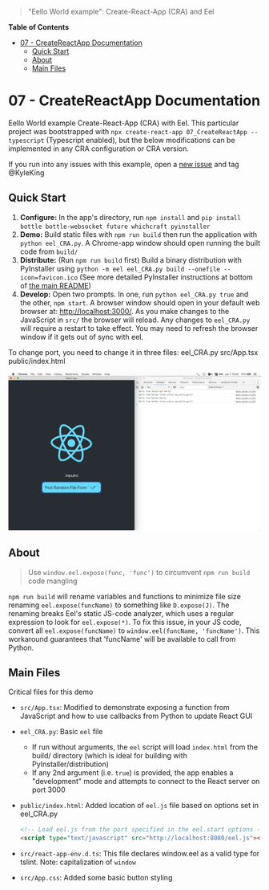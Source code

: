 > "Eello World example": Create-React-App (CRA) and Eel

**Table of Contents**

<!-- TOC -->

- [07 - CreateReactApp Documentation](#07---createreactapp-documentation)
    - [Quick Start](#quick-start)
    - [About](#about)
    - [Main Files](#main-files)

<!-- /TOC -->

# 07 - CreateReactApp Documentation

Eello World example Create-React-App (CRA) with Eel. This particular project was bootstrapped with `npx create-react-app 07_CreateReactApp --typescript` (Typescript enabled), but the below modifications can be implemented in any CRA configuration or CRA version.

If you run into any issues with this example, open a [new issue](https://github.com/ChrisKnott/Eel/issues/new) and tag @KyleKing

## Quick Start

1. **Configure:** In the app's directory, run `npm install` and `pip install bottle bottle-websocket future whichcraft pyinstaller`
2. **Demo:** Build static files with `npm run build` then run the application with `python eel_CRA.py`. A Chrome-app window should open running the built code from `build/`
3. **Distribute:** (Run `npm run build` first) Build a binary distribution with PyInstaller using `python -m eel eel_CRA.py build --onefile --icon=favicon.ico` (See more detailed PyInstaller instructions at bottom of [the main README](https://github.com/ChrisKnott/Eel))
4. **Develop:** Open two prompts. In one, run  `python eel_CRA.py true` and the other, `npm start`. A browser window should open in your default web browser at: [http://localhost:3000/](http://localhost:3000/). As you make changes to the JavaScript in `src/` the browser will reload. Any changes to `eel_CRA.py` will require a restart to take effect. You may need to refresh the browser window if it gets out of sync with eel.

To change port, you need to change it in three files:
eel_CRA.py
src/App.tsx
public/index.html

![Demo.png](Demo.png)

## About

> Use `window.eel.expose(func, 'func')` to circumvent `npm run build` code mangling

`npm run build` will rename variables and functions to minimize file size renaming `eel.expose(funcName)` to something like `D.expose(J)`. The renaming breaks Eel's static JS-code analyzer, which uses a regular expression to look for `eel.expose(*)`. To fix this issue, in your JS code, convert all `eel.expose(funcName)` to `window.eel(funcName, 'funcName')`. This workaround guarantees that 'funcName' will be available to call from Python.

## Main Files

Critical files for this demo

- `src/App.tsx`: Modified to demonstrate exposing a function from JavaScript and how to use callbacks from Python to update React GUI
- `eel_CRA.py`: Basic `eel` file
  - If run without arguments, the `eel` script will load `index.html` from the build/ directory (which is ideal for building with PyInstaller/distribution)
  - If any 2nd argument (i.e. `true`) is provided, the app enables a "development" mode and attempts to connect to the React server on port 3000
- `public/index.html`: Added location of `eel.js` file based on options set in eel_CRA.py

  ```html
  <!-- Load eel.js from the port specified in the eel.start options -->
  <script type="text/javascript" src="http://localhost:8080/eel.js"></script>
  ```

- `src/react-app-env.d.ts`: This file declares window.eel as a valid type for tslint. Note: capitalization of `window`
- `src/App.css`: Added some basic button styling
